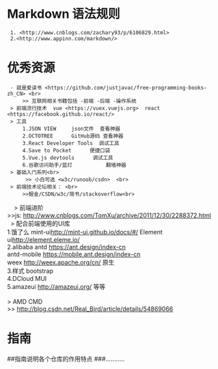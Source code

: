 # Markdown  语法规则
     1. <http://www.cnblogs.com/zachary93/p/6106829.html>
     2.<http://www.appinn.com/markdown/>
# 优秀资源
     - 就是爱读书 <https://github.com/justjavac/free-programming-books-zh_CN> <br>
         >> 互联网相关书籍包括 -前端 -后端 -操作系统
     > 前端流行技术  vue <https://vuex.vuejs.org>  react <https://facebook.github.io/react/>
     > 工具 
         1.JSON VIEW     json文件  查看神器
         2.OCTOTREE      GitHub源码 查看神器
         3.React Developer Tools  调试工具
         4.Save to Pocket      便捷口袋
         5.Vue.js devtools      调试工具
         6.谷歌访问助手/蓝灯           翻墙神器
     > 基础入门系列<br>
          >> 小白可选 <w3c/runoob/csdn>  <br>
     > 前端技术论坛相关： <br>
         >>掘金/CSDN/w3c/简书/stackoverflow<br>
     > 前端进阶  <br>
         >>js: <http://www.cnblogs.com/TomXu/archive/2011/12/30/2288372.html> <br>   
     > 配合前端使用的UI库 <br>
        1.饿了么 mint-ui<http://mint-ui.github.io/docs/#/> Element ui<http://element.eleme.io/><br>
        2.alibaba antd <https://ant.design/index-cn> <br>
            antd-mobile <https://mobile.ant.design/index-cn><br>
            weex  <http://weex.apache.org/cn/>  原生<br>
        3.样式 bootstrap  <br>
        4.DCloud  MUI  <br>
        5.amazeui <http://amazeui.org/>  等等   <br>    
      > AMD CMD <br>
          >> <http://blog.csdn.net/Real_Bird/article/details/54869066><br>
      
      
# 指南
##指南说明各个仓库的作用特点
###...........
